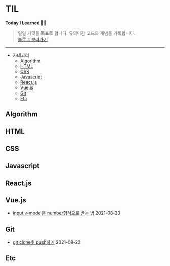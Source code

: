 # TIL

**Today I Learned 👍🏻**

> 일일 커밋을 목표로 합니다.
> 유의미한 코드와 개념을 기록합니다. <br>[블로그 보러가기](https://eunjitech.notion.site/Develope-Note-1da6c5d2ea6148848a1a2580eaafacdf)

---

- 카테고리
  - [Algorithm](#algorithm)
  - [HTML](#html)
  - [CSS](#css)
  - [Javascript](#javascript)
  - [React.js](#reactjs)
  - [Vue.js](#vuejs)
  - [Git](#git)
  - [Etc](#etc)

## Algorithm

## HTML

## CSS

## Javascript

## React.js

## Vue.js

- [input v-model을 number형식으로 받는 법](./Vue/v-model_input.md) 2021-08-23

## Git

- [git clone후 push하기](./Git/git_clone.md) 2021-08-22

## Etc
